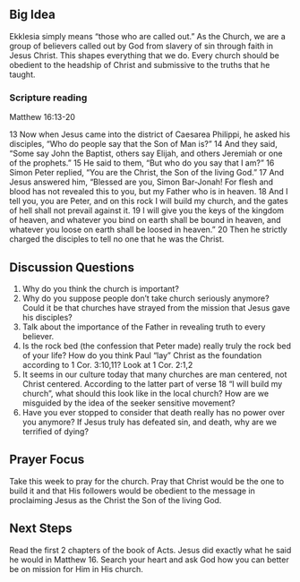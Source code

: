 ## Big Idea
Ekklesia simply means “those who are called out.” As the Church, we are a group of believers called out by God from slavery of sin through faith in Jesus Christ. This shapes everything that we do. Every church should be obedient to the headship of Christ and submissive to the truths that he taught.

### Scripture reading
Matthew 16:13-20

13 Now when Jesus came into the district of Caesarea Philippi, he asked his disciples, “Who do people say that the Son of Man is?” 14 And they said, “Some say John the Baptist, others say Elijah, and others Jeremiah or one of the prophets.” 15 He said to them, “But who do you say that I am?” 16 Simon Peter replied, “You are the Christ, the Son of the living God.” 17 And Jesus answered him, “Blessed are you, Simon Bar-Jonah! For flesh and blood has not revealed this to you, but my Father who is in heaven. 18 And I tell you, you are Peter, and on this rock I will build my church, and the gates of hell shall not prevail against it. 19 I will give you the keys of the kingdom of heaven, and whatever you bind on earth shall be bound in heaven, and whatever you loose on earth shall be loosed in heaven.” 20 Then he strictly charged the disciples to tell no one that he was the Christ.

## Discussion Questions

1. Why do you think the church is important?
2. Why do you suppose people don’t take church seriously anymore? Could it be that churches have strayed from the mission that Jesus gave his disciples?
3. Talk about the importance of the Father in revealing truth to every believer.
4. Is the rock bed (the confession that Peter made) really truly the rock bed of your life? How do you think Paul “lay” Christ as the foundation according to 1 Cor. 3:10,11? Look at
1 Cor. 2:1,2
5. It seems in our culture today that many churches are man centered, not Christ centered. According to the latter part of verse 18 “I will build my church”, what should this look like in the local church? How are we misguided by the idea of the seeker sensitive movement?
6. Have you ever stopped to consider that death really has no power over you anymore? If Jesus truly has defeated sin, and death, why are we terrified of dying?

## Prayer Focus
Take this week to pray for the church. Pray that Christ would be the one to build it and that His followers would be obedient to the message in proclaiming Jesus as the Christ the Son of the living God.

## Next Steps
Read the first 2 chapters of the book of Acts. Jesus did exactly what he said he would in Matthew 16. Search your heart and ask God how you can better be on mission for Him in His church.